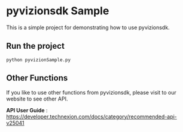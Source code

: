 # pyvizionsdk Sample
This is a simple project for demonstrating how to use pyvizionsdk.

## Run the project
```
python pyvizionSample.py
```

## Other Functions

If you like to use other functions from pyvizionsdk, please visit to our website to see other API.

**API User Guide** : https://developer.technexion.com/docs/category/recommended-api-v25041